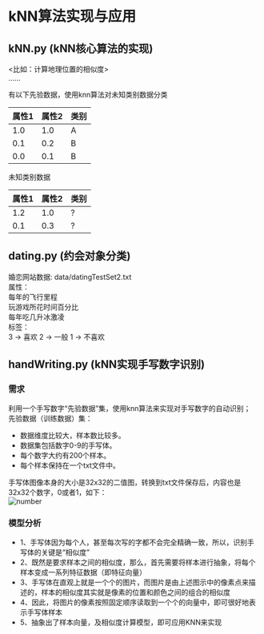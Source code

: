# kNN算法实现与应用

## kNN.py (kNN核心算法的实现)
<比如：计算地理位置的相似度>  
……  

有以下先验数据，使用knn算法对未知类别数据分类  

| 属性1 | 属性2 | 类别 |
|:------------- |:------------- |:----- |
| 1.0 | 1.0 | A |
| 0.1 | 0.2 | B |
| 0.0 | 0.1 | B |

未知类别数据  

| 属性1 | 属性2 | 类别 |
|:------------- |:------------- |:----- |
| 1.2 | 1.0 | ? |
| 0.1 | 0.3 | ? |

## dating.py (约会对象分类)
婚恋网站数据: data/datingTestSet2.txt  
属性：  
    每年的飞行里程  
    玩游戏所花时间百分比  
    每年吃几升冰激凌  
标签：  
    3 -> 喜欢  2 -> 一般  1 -> 不喜欢  

## handWriting.py (kNN实现手写数字识别)
### 需求
利用一个手写数字“先验数据”集，使用knn算法来实现对手写数字的自动识别；  
先验数据（训练数据）集：  
 - 数据维度比较大，样本数比较多。  
 - 数据集包括数字0-9的手写体。  
 - 每个数字大约有200个样本。  
 - 每个样本保持在一个txt文件中。   

手写体图像本身的大小是32x32的二值图，转换到txt文件保存后，内容也是32x32个数字，0或者1，如下：    
![number](http://oqnf3xv0b.bkt.clouddn.com/17-12-2/98147204.jpg)

### 模型分析
 - 1、手写体因为每个人，甚至每次写的字都不会完全精确一致，所以，识别手写体的关键是“相似度”  
 - 2、既然是要求样本之间的相似度，那么，首先需要将样本进行抽象，将每个样本变成一系列特征数据（即特征向量）  
 - 3、手写体在直观上就是一个个的图片，而图片是由上述图示中的像素点来描述的，样本的相似度其实就是像素的位置和颜色之间的组合的相似度  
 - 4、因此，将图片的像素按照固定顺序读取到一个个的向量中，即可很好地表示手写体样本  
 - 5、抽象出了样本向量，及相似度计算模型，即可应用KNN来实现   


